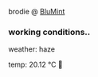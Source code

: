 brodie @ [BluMint](https://www.linkedin.com/company/blumint-io/)

<!--weather_start-->
### working conditions..

weather: haze 

temp: 20.12 °C 🥶

<!--weather_end-->
